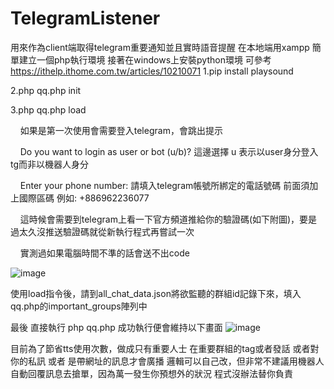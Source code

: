 # TelegramListener
用來作為client端取得telegram重要通知並且實時語音提醒
在本地端用xampp 簡單建立一個php執行環境
接著在windows上安裝python環境
可參考 https://ithelp.ithome.com.tw/articles/10210071
1.pip install playsound

2.php qq.php init

3.php qq.php load

&nbsp;&nbsp;&nbsp;&nbsp;如果是第一次使用會需要登入telegram，會跳出提示 
  
&nbsp;&nbsp;&nbsp;&nbsp;Do you want to login as user or bot (u/b)? 這邊選擇 u 表示以user身分登入tg而非以機器人身分
  
&nbsp;&nbsp;&nbsp;&nbsp;Enter your phone number: 請填入telegram帳號所綁定的電話號碼 前面須加上國際區碼 例如: +886962236077
  
&nbsp;&nbsp;&nbsp;&nbsp;這時候會需要到telegram上看一下官方頻道推給你的驗證碼(如下附圖)，要是過太久沒推送驗證碼就從新執行程式再嘗試一次

&nbsp;&nbsp;&nbsp;&nbsp;實測過如果電腦時間不準的話會送不出code
  
  
![image](https://user-images.githubusercontent.com/17896103/166940937-b2753f20-4c5f-4647-ae92-9934f0771bc1.png)

使用load指令後，請到all_chat_data.json將欲監聽的群組id記錄下來，填入qq.php的important_groups陣列中

最後 直接執行 php qq.php 成功執行便會維持以下畫面
![image](https://user-images.githubusercontent.com/17896103/166965853-58d9e9c7-a9a8-4f16-975a-1af74d8be814.png)

目前為了節省tts使用次數，做成只有重要人士 在重要群組的tag或者發話 或者對你的私訊 或者 是帶網址的訊息才會廣播
邏輯可以自己改，但非常不建議用機器人自動回覆訊息去搶單，因為萬一發生你預想外的狀況 程式沒辦法替你負責
